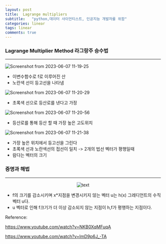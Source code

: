 ```yaml
---
layout: post
title:  Lagrange multipliers
subtitle:   "python,데이터 사이언티스트, 인공지능 개발자를 위함"
categories: linear
tags: linear
comments: true
---
```

### Lagrange Multiplier Method 라그랑주 승수법
---

![Screenshot from 2023-06-07 11-19-25](https://github.com/ndb796/python-for-coding-test/assets/70193130/ac695412-7160-42b3-91da-103360467c6f)
+ 이변수함수로 f로 이루어진 산
+ 노란색 선이 등고선을 나타냄

![Screenshot from 2023-06-07 11-20-29](https://github.com/ndb796/python-for-coding-test/assets/70193130/25d9cdd4-6483-4e43-a432-be348ddee99d)
+ 초록색 선으로 등산로를 낸다고 가정

![Screenshot from 2023-06-07 11-20-56](https://github.com/ndb796/python-for-coding-test/assets/70193130/b0f93f7c-ecec-4f36-aa0d-10b188b11049)
+ 등산로를 통해 등산 할 때 가장 높은 고도위치

![Screenshot from 2023-06-07 11-21-38](https://github.com/ndb796/python-for-coding-test/assets/70193130/746f32e2-b9e2-4ac4-99b5-2e9ca8ddce37)
+ 가장 높은 위치에서 등고선을 그린다
+ 초록색 선과 노란색선의 접선이 일치 -> 2개의 법선 벡터가 평행일때
+ 람다는 벡터의 크기



### 증명과 해법
---
<p align="center">
  <img src="https://github.com/zziny-mago/PS/assets/70193130/0a9e768a-edaf-47ac-9900-70d4a802d50e" alt="text" width="number" />
</p>

+ f의 크기를 감소시키며 x*지점을 변경시키지 않는 벡터 u는 h(x) 그레디언트의 수직 벡터 u다. 
+ u 벡터로 인해 f크기가 더 이상 감소되지 않는 지점이 h,f가 평행하는 지점이다.



Reference:

<https://www.youtube.com/watch?v=NKB0XqMFuqA>

<https://www.youtube.com/watch?v=lmD9p6J_-TA>